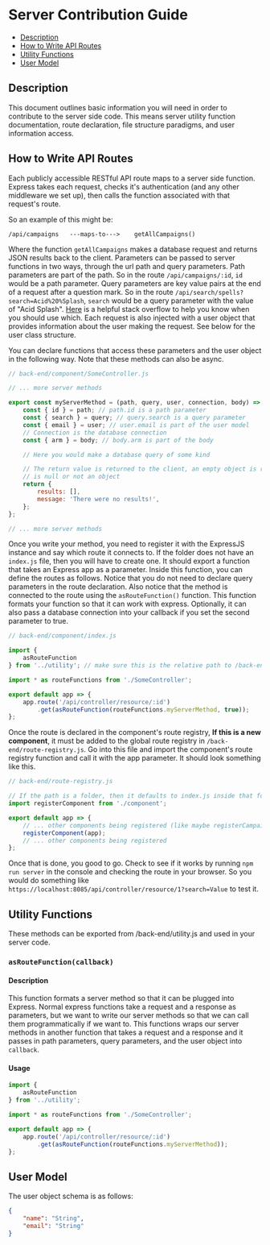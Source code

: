 # Server Contribution Guide

- [Description](#description)
- [How to Write API Routes](#how-to-write-api-routes)
- [Utility Functions](#utility-functions)
- [User Model](#user-model)

## Description

This document outlines basic information you will need in order to contribute to the server side code. This means server utility function documentation, route declaration, file structure paradigms, and user information access.

## How to Write API Routes

Each publicly accessible RESTful API route maps to a server side function. Express takes each request, checks it's authentication (and any other middleware we set up), then calls the function associated with that request's route.

So an example of this might be:
```
/api/campaigns   ---maps-to--->    getAllCampaigns()
```
Where the function `getAllCampaigns` makes a database request and returns JSON results back to the client. Parameters can be passed to server functions in two ways, through the url path and query parameters. Path parameters are part of the path. So in the route `/api/campaigns/:id`, `id` would be a path parameter. Query parameters are key value pairs at the end of a request after a question mark. So in the route `/api/search/spells?search=Acid%20%Splash`, `search` would be a query parameter with the value of "Acid Splash". [Here](https://stackoverflow.com/questions/30967822/when-do-i-use-path-params-vs-query-params-in-a-restful-api) is a helpful stack overflow to help you know when you should use which. Each request is also injected with a user object that provides information about the user making the request. See below for the user class structure.

You can declare functions that access these parameters and the user object in the following way. Note that these methods can also be async.

```js
// back-end/component/SomeController.js

// ... more server methods

export const myServerMethod = (path, query, user, connection, body) => {
	const { id } = path; // path.id is a path parameter
	const { search } = query; // query.search is a query parameter
	const { email } = user; // user.email is part of the user model
	// Connection is the database connection
	const { arm } = body; // body.arm is part of the body

	// Here you would make a database query of some kind

	// The return value is returned to the client, an empty object is returned if the value
	// is null or not an object
	return {
		results: [],
		message: 'There were no results!',
	};
};

// ... more server methods
```

Once you write your method, you need to register it with the ExpressJS instance and say which route it connects to. If the folder does not have an `index.js` file, then you will have to create one. It should export a function that takes an Express app as a parameter. Inside this function, you can define the routes as follows. Notice that you do not need to declare query parameters in the route declaration. Also notice that the method is connected to the route using the `asRouteFunction()` function. This function formats your function so that it can work with express. Optionally, it can also pass a database connection into your callback if you set the second parameter to true.

```js
// back-end/component/index.js

import {
	asRouteFunction
} from '../utility'; // make sure this is the relative path to /back-end/utility.js

import * as routeFunctions from './SomeController';

export default app => {
	app.route('/api/controller/resource/:id')
		.get(asRouteFunction(routeFunctions.myServerMethod, true));
};
```

Once the route is declared in the component's route registry, **If this is a new component**,  it must be added to the global route registry in `/back-end/route-registry.js`. Go into this file and import the component's route registry function and call it with the app parameter. It should look something like this.

```js
// back-end/route-registry.js

// If the path is a folder, then it defaults to index.js inside that folder
import registerComponent from './component';

export default app => {
	// ... other components being registered (like maybe registerCampaignRoutes(app))
	registerComponent(app);
	// ... other components being registered
};
```

Once that is done, you good to go. Check to see if it works by running `npm run server` in the console and checking the route in your browser. So you would do something like `https://localhost:8085/api/controller/resource/1?search=Value` to test it.

## Utility Functions

These methods can be exported from /back-end/utility.js and used in your server code.

### `asRouteFunction(callback)`

#### Description

This function formats a server method so that it can be plugged into Express. Normal express functions take a request and a response as parameters, but we want to write our server methods so that we can call them programmatically if we want to. This functions wraps our server methods in another function that takes a request and a response and it passes in path parameters, query parameters, and the user object into `callback`.

#### Usage

```js
import {
	asRouteFunction
} from '../utility';

import * as routeFunctions from './SomeController';

export default app => {
	app.route('/api/controller/resource/:id')
		.get(asRouteFunction(routeFunctions.myServerMethod));
};
```

## User Model

The user object schema is as follows:
```json
{
	"name": "String",
	"email": "String"
}
```